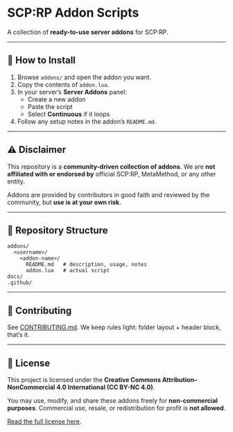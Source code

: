 # SCP:RP Addon Scripts

A collection of **ready-to-use server addons** for SCP:RP.

---

## 🚀 How to Install
1. Browse `addons/` and open the addon you want.
2. Copy the contents of `addon.lua`.
3. In your server’s **Server Addons** panel:
   - Create a new addon
   - Paste the script
   - Select **Continuous** if it loops
4. Follow any setup notes in the addon’s `README.md`.

---

## ⚠️ Disclaimer

This repository is a **community-driven collection of addons**.
We are **not affiliated with or endorsed by** official SCP:RP, MetaMethod, or any other entity.

Addons are provided by contributors in good faith and reviewed by the community,
but **use is at your own risk**.

---

## 📂 Repository Structure
```
addons/
  <username>/
    <addon-name>/
      README.md   # description, usage, notes
      addon.lua   # actual script
docs/
.github/
```

---

## 🙌 Contributing
See [CONTRIBUTING.md](CONTRIBUTING.md). We keep rules light: folder layout + header block, that’s it.

---

## 📜 License

This project is licensed under the
**Creative Commons Attribution–NonCommercial 4.0 International (CC BY-NC 4.0)**.

You may use, modify, and share these addons freely for **non-commercial purposes**.
Commercial use, resale, or redistribution for profit is **not allowed**.

[Read the full license here](https://creativecommons.org/licenses/by-nc/4.0/).
